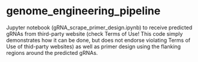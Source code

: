 # genome_engineering_pipeline
Jupyter notebook (gRNA_scrape_primer_design.ipynb) to receive predicted gRNAs from third-party website (check Terms of Use! This code simply demonstrates how it can be done, but does not endorse violating Terms of Use of thid-party websites) as well as primer 
design using the flanking regions around the predicted gRNAs.

